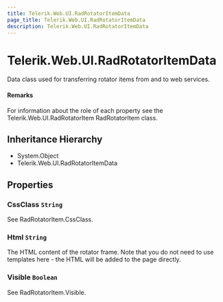 ```yaml
---
title: Telerik.Web.UI.RadRotatorItemData
page_title: Telerik.Web.UI.RadRotatorItemData
description: Telerik.Web.UI.RadRotatorItemData
---
```


# Telerik.Web.UI.RadRotatorItemData

Data class used for transferring rotator items from and to web services.

#### Remarks
For information about the role of each property see the
            	Telerik.Web.UI.RadRotatorItem RadRotatorItem class.

## Inheritance Hierarchy

* System.Object
* Telerik.Web.UI.RadRotatorItemData

## Properties

###  CssClass `String`

See RadRotatorItem.CssClass.

###  Html `String`

The HTML content of the rotator frame. Note that you do not need to use templates here - the HTML will be added to the page directly.

###  Visible `Boolean`

See RadRotatorItem.Visible.

